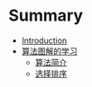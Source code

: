# Summary

- [Introduction](README.md)
- [算法图解的学习](算法图解/算法简介.md)
  - [算法简介](算法图解/算法简介.md)
  - [选择排序](算法图解/选择排序.md)
